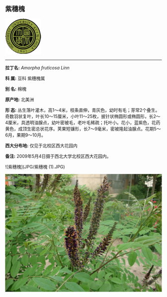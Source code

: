 ## 紫穗槐

![西北大学校园网络植物志](JPG/nwu.gif)

---

**拉丁名:**  _Amorpha fruticosa Linn_

**科 属:** 豆科 紫穗槐属

**别 名:** 棉槐

**原产地:** 北美洲

**形  态:** 丛生落叶灌木，高1～4米，枝条直伸，青灰色，幼时有毛；芽常2个叠生。奇数羽状复叶，叶长10～15厘米，小叶11～25枚，披针状椭圆形或椭圆形，长2～4厘米，具透明油腺点，幼叶密被毛，老叶毛稀疏；托叶小。花小，蓝紫色，花药黄色，成顶生密总状花序。荚果短镰形，长7～9毫米，密被隆起油腺点。花期5～6月，果期9～10月。

**西大分布地:** 仅见于北校区西大花园内

**备注:** 2009年5月4日摄于西北大学北校区西大花园内。　　

![紫穗槐](JPG/紫穗槐 (1).JPG) 

![紫穗槐](JPG/紫穗槐.JPG) 

